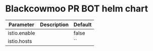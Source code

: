 # Blackcowmoo PR BOT helm chart

| Parameter    | Description | Default |
| ------------ | ----------- | ------- |
| istio.enable |             | false   |
| istio.hosts  |             | ``      |
